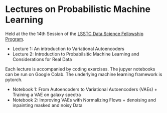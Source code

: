 # Lectures on Probabilistic Machine Learning

Held at the the 14th Session of the [LSSTC Data Science Fellowship Program](https://astrodatascience.org/). 


- Lecture 1: An introduction to Variational Autoencoders
- Lecture 2: Introduction to Probabilsitic Machine Learning and Considerations for Real Data

Each lecture is accompanied by coding exercises. The jupyer notebooks can be run on Google Colab. The underlying machine learning framework is pytorch.

- Notebook 1: From Autoencoders to Variational Autoencoders (VAEs) + Training a VAE on galaxy spectra
- Notebook 2: Improving VAEs with Normalizing Flows + denoising and inpainting masked and noisy Data
